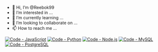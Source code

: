 - 👋 Hi, I’m @Reebok99
- 👀 I’m interested in ...
- 🌱 I’m currently learning ...
- 💞️ I’m looking to collaborate on ...
- 📫 How to reach me ...

<!---
Reebok99/Reebok99 is a ✨ special ✨ repository because its `README.md` (this file) appears on your GitHub profile.
You can click the Preview link to take a look at your changes.
--->

[![Code - JavaScript](https://img.shields.io/badge/Code-JavaScript-FCDC00?logo=javascript)](https://www.javascript.com/) [![Code - Python](https://img.shields.io/badge/Code-Python-3676AB?logo=python)](https://www.python.org/) [![Code - Node.js](https://img.shields.io/badge/Code-Node.js-62B648?logo=node.js&logoColor=62B648)](https://nodejs.org/en) [![Code - MySQL](https://img.shields.io/badge/Code-MySQL-3676AB?logo=mysql&logoColor=white)](https://www.mysql.com/) [![Code - PostgreSQL](https://img.shields.io/badge/Code-PostgreSQL-3676AB?logo=postgresql&logoColor=white)](https://www.postgresql.org/)

